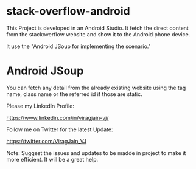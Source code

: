 # stack-overflow-android

This Project is developed in an Android Studio. It fetch the direct content from the stackoverflow website and show it to the Android phone device.

It use the "Android JSoup for implementing the scenario."

# Android JSoup

You can fetch any detail from the already existing website using the tag name, class name or the referred id if those are static.

Please my LinkedIn Profile:

https://www.linkedin.com/in/viragjain-vj/

Follow me on Twitter for the latest Update:

https://twitter.com/ViragJain_VJ

Note: Suggest the issues and updates to be madde in project to make it more efficient. It will be a great help.
